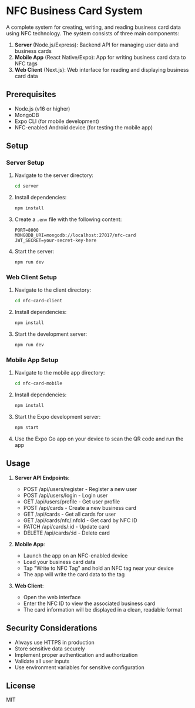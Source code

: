 # NFC Business Card System

A complete system for creating, writing, and reading business card data using NFC technology. The system consists of three main components:

1. **Server** (Node.js/Express): Backend API for managing user data and business cards
2. **Mobile App** (React Native/Expo): App for writing business card data to NFC tags
3. **Web Client** (Next.js): Web interface for reading and displaying business card data

## Prerequisites

-   Node.js (v16 or higher)
-   MongoDB
-   Expo CLI (for mobile development)
-   NFC-enabled Android device (for testing the mobile app)

## Setup

### Server Setup

1. Navigate to the server directory:

    ```bash
    cd server
    ```

2. Install dependencies:

    ```bash
    npm install
    ```

3. Create a `.env` file with the following content:

    ```
    PORT=8000
    MONGODB_URI=mongodb://localhost:27017/nfc-card
    JWT_SECRET=your-secret-key-here
    ```

4. Start the server:
    ```bash
    npm run dev
    ```

### Web Client Setup

1. Navigate to the client directory:

    ```bash
    cd nfc-card-client
    ```

2. Install dependencies:

    ```bash
    npm install
    ```

3. Start the development server:
    ```bash
    npm run dev
    ```

### Mobile App Setup

1. Navigate to the mobile app directory:

    ```bash
    cd nfc-card-mobile
    ```

2. Install dependencies:

    ```bash
    npm install
    ```

3. Start the Expo development server:

    ```bash
    npm start
    ```

4. Use the Expo Go app on your device to scan the QR code and run the app

## Usage

1. **Server API Endpoints**:

    - POST /api/users/register - Register a new user
    - POST /api/users/login - Login user
    - GET /api/users/profile - Get user profile
    - POST /api/cards - Create a new business card
    - GET /api/cards - Get all cards for user
    - GET /api/cards/nfc/:nfcId - Get card by NFC ID
    - PATCH /api/cards/:id - Update card
    - DELETE /api/cards/:id - Delete card

2. **Mobile App**:

    - Launch the app on an NFC-enabled device
    - Load your business card data
    - Tap "Write to NFC Tag" and hold an NFC tag near your device
    - The app will write the card data to the tag

3. **Web Client**:
    - Open the web interface
    - Enter the NFC ID to view the associated business card
    - The card information will be displayed in a clean, readable format

## Security Considerations

-   Always use HTTPS in production
-   Store sensitive data securely
-   Implement proper authentication and authorization
-   Validate all user inputs
-   Use environment variables for sensitive configuration

## License

MIT
